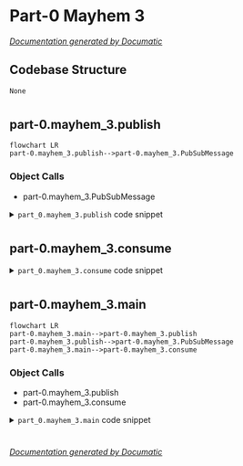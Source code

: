 # Part-0 Mayhem 3

[_Documentation generated by Documatic_](https://www.documatic.com)

<!---Documatic-section-Codebase Structure-start--->
## Codebase Structure

<!---Documatic-block-system_architecture-start--->
```mermaid
None
```
<!---Documatic-block-system_architecture-end--->

# #
<!---Documatic-section-Codebase Structure-end--->

<!---Documatic-section-part_0.mayhem_3.publish-start--->
## part-0.mayhem_3.publish

<!---Documatic-section-publish-start--->
```mermaid
flowchart LR
part-0.mayhem_3.publish-->part-0.mayhem_3.PubSubMessage
```

### Object Calls

* part-0.mayhem_3.PubSubMessage

<!---Documatic-block-part_0.mayhem_3.publish-start--->
<details>
	<summary><code>part_0.mayhem_3.publish</code> code snippet</summary>

```python
async def publish(queue, n):
    choices = string.ascii_lowercase + string.digits
    for x in range(1, n + 1):
        host_id = ''.join(random.choices(choices, k=4))
        instance_name = f'cattle-{host_id}'
        msg = PubSubMessage(message_id=x, instance_name=instance_name)
        await queue.put(msg)
        logging.info(f'Published {x} of {n} messages')
    await queue.put(None)
```
</details>
<!---Documatic-block-part_0.mayhem_3.publish-end--->
<!---Documatic-section-publish-end--->

# #
<!---Documatic-section-part_0.mayhem_3.publish-end--->

<!---Documatic-section-part_0.mayhem_3.consume-start--->
## part-0.mayhem_3.consume

<!---Documatic-section-consume-start--->
<!---Documatic-block-part_0.mayhem_3.consume-start--->
<details>
	<summary><code>part_0.mayhem_3.consume</code> code snippet</summary>

```python
async def consume(queue):
    while True:
        msg = await queue.get()
        if msg is None:
            break
        logging.info(f'Consumed {msg}')
        await asyncio.sleep(random.random())
```
</details>
<!---Documatic-block-part_0.mayhem_3.consume-end--->
<!---Documatic-section-consume-end--->

# #
<!---Documatic-section-part_0.mayhem_3.consume-end--->

<!---Documatic-section-part_0.mayhem_3.main-start--->
## part-0.mayhem_3.main

<!---Documatic-section-main-start--->
```mermaid
flowchart LR
part-0.mayhem_3.main-->part-0.mayhem_3.publish
part-0.mayhem_3.publish-->part-0.mayhem_3.PubSubMessage
part-0.mayhem_3.main-->part-0.mayhem_3.consume
```

### Object Calls

* part-0.mayhem_3.publish
* part-0.mayhem_3.consume

<!---Documatic-block-part_0.mayhem_3.main-start--->
<details>
	<summary><code>part_0.mayhem_3.main</code> code snippet</summary>

```python
def main():
    queue = asyncio.Queue()
    loop = asyncio.get_event_loop()
    loop.create_task(publish(queue, 5))
    loop.create_task(consume(queue))
    loop.run_forever()
    loop.close()
    logging.info('Successfully shutdown the Mayhem service.')
```
</details>
<!---Documatic-block-part_0.mayhem_3.main-end--->
<!---Documatic-section-main-end--->

# #
<!---Documatic-section-part_0.mayhem_3.main-end--->

[_Documentation generated by Documatic_](https://www.documatic.com)